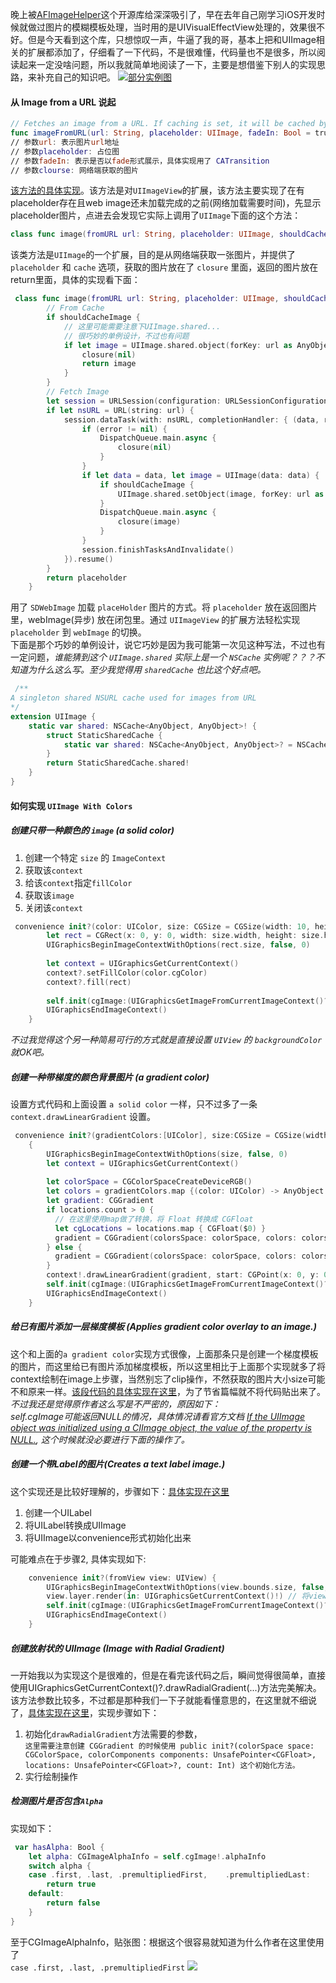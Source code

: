 晚上被[AFImageHelper](https://github.com/melvitax/ImageHelper)这个开源库给深深吸引了，早在去年自己刚学习iOS开发时候就做过图片的模糊模板处理，当时用的是UIVisualEffectView处理的，效果很不好。但是今天看到这个库，只想惊叹一声，牛逼了我的哥，基本上把和UIImage相关的扩展都添加了，仔细看了一下代码，不是很难懂，代码量也不是很多，所以阅读起来一定没啥问题，所以我就简单地阅读了一下，主要是想借鉴下别人的实现思路，来补充自己的知识吧。
[![部分实例图](https://raw.githubusercontent.com/melvitax/AFImageHelper/master/Screenshot.png?raw=true)](https://github.com/melvitax/ImageHelper)
#### 从 Image from a URL 说起
```swift
// Fetches an image from a URL. If caching is set, it will be cached by NSCache for future queries. The cached image is returned if available, otherise the placeholder is set. When the image is returned, the closure gets called.
func imageFromURL(url: String, placeholder: UIImage, fadeIn: Bool = true, closure: ((image: UIImage?)
// 参数url: 表示图片url地址
// 参数placeholder: 占位图
// 参数fadeIn: 表示是否以fade形式展示，具体实现用了 CATransition
// 参数clourse: 网络端获取的图片
```
[该方法的具体实现](https://github.com/melvitax/ImageHelper/blob/master/Sources/ImageVIewExtension.swift#L17-L44)。该方法是对`UIImageView`的扩展，该方法主要实现了在有placeholder存在且web image还未加载完成的之前(网络加载需要时间)，先显示placeholder图片，点进去会发现它实际上调用了`UIImage`下面的这个方法：
```Swift
class func image(fromURL url: String, placeholder: UIImage, shouldCacheImage: Bool = true, closure: @escaping (_ image: UIImage?) -> ()) -> UIImage?
```
该类方法是`UIImage`的一个扩展，目的是从网络端获取一张图片，并提供了`placeholder` 和 `cache` 选项，获取的图片放在了 `closure` 里面，返回的图片放在return里面，具体的实现看下面：
```Swift
 class func image(fromURL url: String, placeholder: UIImage, shouldCacheImage: Bool = true, closure: @escaping (_ image: UIImage?) -> ()) -> UIImage? {
        // From Cache
        if shouldCacheImage {
            // 这里可能需要注意下UIImage.shared...
            // 很巧妙的单例设计，不过也有问题
            if let image = UIImage.shared.object(forKey: url as AnyObject) as? UIImage {
                closure(nil)
                return image
            }
        }
        // Fetch Image
        let session = URLSession(configuration: URLSessionConfiguration.default)
        if let nsURL = URL(string: url) {
            session.dataTask(with: nsURL, completionHandler: { (data, response, error) -> Void in
                if (error != nil) {
                    DispatchQueue.main.async {
                        closure(nil)
                    }
                }
                if let data = data, let image = UIImage(data: data) {
                    if shouldCacheImage {
                        UIImage.shared.setObject(image, forKey: url as AnyObject)
                    }
                    DispatchQueue.main.async {
                        closure(image)
                    }
                }
                session.finishTasksAndInvalidate()
            }).resume()
        }
        return placeholder
    }
```
用了 `SDWebImage` 加载 `placeHolder` 图片的方式。将 `placeholder` 放在返回图片里，webImage(异步) 放在闭包里。通过 `UIImageView` 的扩展方法轻松实现 `placeholder` 到 `webImage` 的切换。  
下面是那个巧妙的单例设计，说它巧妙是因为我可能第一次见这种写法，不过也有一定问题，*谁能猜到这个 `UIImage.shared` 实际上是一个 `NSCache` 实例呢？？？不知道为什么这么写。至少我觉得用 `sharedCache` 也比这个好点吧。*
```Swift
 /**
A singleton shared NSURL cache used for images from URL
*/
extension UIImage {
    static var shared: NSCache<AnyObject, AnyObject>! {
        struct StaticSharedCache {
            static var shared: NSCache<AnyObject, AnyObject>? = NSCache()
        }   
        return StaticSharedCache.shared!
    }
}
```
#### 如何实现 `UIImage With Colors`
##### 创建只带一种颜色的 `image` (a solid color)  
1. 创建一个特定 `size` 的 `ImageContext`
2. 获取该`context`
3. 给该`context`指定`fillColor`
4. 获取该`image`
5. 关闭该`context`
```Swift
 convenience init?(color: UIColor, size: CGSize = CGSize(width: 10, height: 10)) {
        let rect = CGRect(x: 0, y: 0, width: size.width, height: size.height)
        UIGraphicsBeginImageContextWithOptions(rect.size, false, 0)
        
        let context = UIGraphicsGetCurrentContext()
        context?.setFillColor(color.cgColor)
        context?.fill(rect)
        
        self.init(cgImage:(UIGraphicsGetImageFromCurrentImageContext()?.cgImage!)!)
        UIGraphicsEndImageContext()
    }
```
*不过我觉得这个另一种简易可行的方式就是直接设置 `UIView` 的 `backgroundColor` 就OK吧。*
##### 创建一种带梯度的颜色背景图片 (a gradient color)
设置方式代码和上面设置 `a solid color` 一样，只不过多了一条`context.drawLinearGradient` 设置。
```Swift
 convenience init?(gradientColors:[UIColor], size:CGSize = CGSize(width: 10, height: 10), locations: [Float] = [] )
    {
        UIGraphicsBeginImageContextWithOptions(size, false, 0)
        let context = UIGraphicsGetCurrentContext()
        
        let colorSpace = CGColorSpaceCreateDeviceRGB()
        let colors = gradientColors.map {(color: UIColor) -> AnyObject! in return color.cgColor as AnyObject! } as NSArray
        let gradient: CGGradient
        if locations.count > 0 {
          // 在这里使用map做了转换，将 Float 转换成 CGFloat
          let cgLocations = locations.map { CGFloat($0) }
          gradient = CGGradient(colorsSpace: colorSpace, colors: colors, locations: cgLocations)!
        } else {
          gradient = CGGradient(colorsSpace: colorSpace, colors: colors, locations: nil)!
        }
        context!.drawLinearGradient(gradient, start: CGPoint(x: 0, y: 0), end: CGPoint(x: 0, y: size.height), options: CGGradientDrawingOptions(rawValue: 0))
        self.init(cgImage:(UIGraphicsGetImageFromCurrentImageContext()?.cgImage!)!)
        UIGraphicsEndImageContext()
    }
```
##### 给已有图片添加一层梯度模板 (Applies gradient color overlay to an image.)
这个和上面的`a gradient color`实现方式很像，上面那条只是创建一个梯度模板的图片，而这里给已有图片添加梯度模板，所以这里相比于上面那个实现就多了将context绘制在image上步骤，当然别忘了clip操作，不然获取的图片大小size可能不和原来一样。[该段代码的具体实现在这里](https://github.com/melvitax/ImageHelper/blob/master/Sources/ImageHelper.swift#L84-L119)，为了节省篇幅就不将代码贴出来了。  
*不过我还是觉得原作者这么写是不严密的，原因如下：*  
*self.cgImage可能返回NULL的情况，具体情况请看官方文档 [If the UIImage object was initialized using a CIImage object, the value of the property is NULL.](https://developer.apple.com/reference/uikit/uiimage/1624147-cgimage), 这个时候就没必要进行下面的操作了。*
##### 创建一个带Label的图片(Creates a text label image.)
这个实现还是比较好理解的，步骤如下：[具体实现在这里](https://github.com/melvitax/ImageHelper/blob/master/Sources/ImageHelper.swift#L121-L164)  
1. 创建一个UILabel
2. 将UILabel转换成UIImage
3. 将UIImage以convenience形式初始化出来  

可能难点在于步骤2, 具体实现如下:
```Swift
    convenience init?(fromView view: UIView) {
        UIGraphicsBeginImageContextWithOptions(view.bounds.size, false, 0)
        view.layer.render(in: UIGraphicsGetCurrentContext()!) // 将view的layer绘制在imageContext上
        self.init(cgImage:(UIGraphicsGetImageFromCurrentImageContext()?.cgImage!)!)
        UIGraphicsEndImageContext()
    }
```
##### 创建放射状的 UIImage (Image with Radial Gradient)
一开始我以为实现这个是很难的，但是在看完该代码之后，瞬间觉得很简单，直接使用UIGraphicsGetCurrentContext()?.drawRadialGradient(...)方法完美解决。该方法参数比较多，不过都是那种我们一下子就能看懂意思的，在这里就不细说了，[具体实现在这里](https://github.com/melvitax/ImageHelper/blob/master/Sources/ImageHelper.swift#L166-L203)，实现步骤如下：    
1. 初始化`drawRadialGradient`方法需要的参数，    
`这里需要注意创建 CGGradient 的时候使用 public init?(colorSpace space: CGColorSpace, colorComponents components: UnsafePointer<CGFloat>, locations: UnsafePointer<CGFloat>?, count: Int) 这个初始化方法。`  
2. 实行绘制操作
##### 检测图片是否包含`Alpha`
实现如下：
```Swift
 var hasAlpha: Bool {
    let alpha: CGImageAlphaInfo = self.cgImage!.alphaInfo
    switch alpha {
    case .first, .last, .premultipliedFirst,    .premultipliedLast:
        return true
    default:
        return false
    }
}    
```
至于CGImageAlphaInfo，贴张图：根据这个很容易就知道为什么作者在这里使用了  
`case .first, .last, .premultipliedFirst`
![](http://7xk67j.com1.z0.glb.clouddn.com/CGImageAlphaInfo.jpg)
